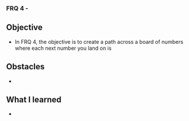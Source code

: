 ### FRQ 4 -
## Objective
- In FRQ 4, the objective is to create a path across a board of numbers where each
next number you land on is
## Obstacles
- 
## What I learned
- 